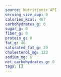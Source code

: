 ```yaml
---
source: Nutritionix API
serving_size_cup: 0
calories_kcal: 407
carbohydrates_g: 0
sugar_g: 0
fiber_g: 0
protein_g: 0
fat_g: 46
saturated_fat_g: 29
cholesterol_mg: 122
sodium_mg: 6
net_carbohydrates_g: 0
tags: []
---
```

